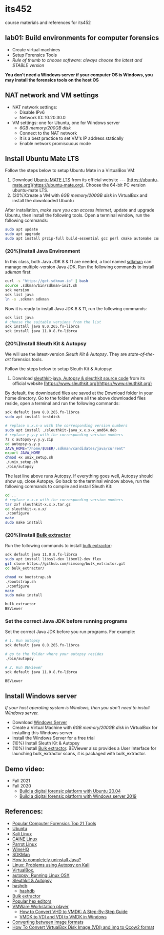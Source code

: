 # its452
course materials and references for its452

## lab01: Build environments for computer forensics
* Create virtual machines
* Setup Forensics Tools
* *Rule of thumb to choose software: always choose the latest and STABLE version*

**You don't need a Windows server if your computer OS is Windows, you may install the forensics tools on the host OS**

## NAT network and VM settings
* NAT network settings:
  * Disable IPv6
  * Network ID: 10.20.30.0
* VM settings: one for Ubuntu, one for Windows server
  * *6GB memory/200GB disk*
  * Connect to the NAT network
  * It is a best practice to set VM's IP address statically
  * Enable network promiscuous mode

## Install Ubuntu  Mate LTS
Follow the steps below to setup Ubuntu  Mate in a VirtualBox VM:

1. Download [Ubuntu MATE LTS](https://ubuntu-mate.org/) from its official website --- [https://ubuntu-mate.org](https://ubuntu-mate.org). Choose the  64-bit PC version ubuntu-mate LTS.
2. (20%)Create a VM with *6GB memory/200GB disk* in VirtualBox and install the downloaded Ubuntu


After installation, *make sure you can access Internet*, update and upgrade Ubuntu, then install the following tools. Open a terminal window, run the following commands:

```bash
sudo apt update
sudo apt upgrade
sudo apt install p7zip-full build-essential gcc perl cmake automake curl git
```

### (20%)Install Java Environment
In this class, both Java JDK 8 & 11 are needed, a tool named [sdkman](https://sdkman.io/) can manage multiple-version Java JDK. Run the following commands to install *sdkman* first:

```bash
curl -s "https://get.sdkman.io" | bash
source .sdkman/bin/sdkman-init.sh 
sdk version
sdk list java
ln -s .sdkman sdkman
```


Now it is ready to install Java JDK 8 \& 11, run the following commands:

```bash
sdk list java
# choose the suitable versions from the list
sdk install java 8.0.265.fx-librca
sdk install java 11.0.8.fx-librca
```

### (20%)Install Sleuth Kit & Autopsy

We will use the latest-version *Sleuth Kit  & Autopsy*. They are *state-of-the-art* forensics tools. 

Follow the steps below to setup Sleuth Kit & Autopsy:

1. Download [sleuthkit-java, Autopsy & sleuthkit source code](https://www.sleuthkit.org) from its official website [https://www.sleuthkit.org](https://www.sleuthkit.org)

By default, the downloaded files are saved at the Download folder in your home directory. Go to the folder where all the above downloaded files reside, open a terminal and run the following commands:

```bash
sdk default java 8.0.265.fx-librca
sudo apt install testdisk

# replace x.x.x-x with the corresponding version numbers
sudo apt install ./sleuthkit-java_x.x.x-x_amd64.deb
# replace y.y.y with the corresponding version numbers
7z x autopsy-y.y.y.zip
cd autopsy-y.y.y
JAVA_HOME="/home/$USER/.sdkman/candidates/java/current"
export JAVA_HOME
chmod +x unix_setup.sh
./unix_setup.sh
./bin/autopsy
```

The last line  above runs Autopsy. If everything goes well, Autopsy should show up, close Autopsy.
Go back to the terminal window above, run the following commands to compile and install Sleuth Kit:

```bash
cd ..
# replace x.x.x with the corresponding version numbers
tar zxf sleuthkit-x.x.x.tar.gz
cd sleuthkit-x.x.x/
./configure
make
sudo make install
```

### (20%)Install [Bulk extractor](http://downloads.digitalcorpora.org/downloads/bulk_extractor/)
Run the following commands to install [bulk extractor](https://github.com/simsong/bulk_extractor):

```bash
sdk default java 11.0.8.fx-librca
sudo apt install libssl-dev libxml2-dev flex
git clone https://github.com/simsong/bulk_extractor.git
cd bulk_extractor/

chmod +x bootstrap.sh 
./bootstrap.sh 
./configure 
make
sudo make install

bulk_extractor 
BEViewer
```

### Set the correct Java JDK before running programs
Set the correct Java JDK before you run programs. For example:

```bash
# 1. Run autopsy
sdk default java 8.0.265.fx-librca

# go to the folder where your autopsy resides
./bin/autopsy

# 2. Run BEViewer
sdk default java 11.0.8.fx-librca

BEViewer
```

## Install Windows server

*If your host operating system is Windows, then you don't need to install Windows server.*

* Download [Windows Server](https://www.microsoft.com/en-us/windows-server)
* Create a Virtual Machine with *6GB memory/200GB disk* in VirtualBox for installing this Windows server
* Install the Windows Server for a free trial
* (10%) Install Sleuth Kit & Autopsy
* (10%) Install [Bulk extractor](https://github.com/simsong/bulk\_extractor). BEViewer also provides a User Interface for launching bulk_extractor scans, it is packaged with bulk_extractor. 

## Demo video:
* Fall 2021
* Fall 2020
  * [Build a digital forensic platform with Ubuntu 20.04](https://youtu.be/vU9Yqfh6PUE)
  * [Build a digital forensic platform with Windows server 2019](https://youtu.be/iVIQ1JGI8nQ)


## References:
* [Popular Computer Forensics Top 21 Tools](https://resources.infosecinstitute.com/computer-forensics-tools)
* [Ubuntu](https://ubuntu.com)
* [Kali Linux](https://www.kali.org)
* [CAINE Linux](https://www.caine-live.net)
* [Parrot Linux](https://parrotlinux.org/)
* [WineHQ](https://www.winehq.org/)
* [SDKMan](https://sdkman.io/)
* [How to completely uninstall Java?](https://askubuntu.com/questions/84483/how-to-completely-uninstall-java)
* [Linux: Problems using Autopsy on Kali](https://github.com/sleuthkit/autopsy/issues/3845)
* [VirtualBox.](https://www.virtualbox.org/)
* [autopsy: Running Linux OSX](https://github.com/sleuthkit/autopsy/blob/develop/Running_Linux_OSX.txt)
* [Sleuthkit & Autopsy](https://www.sleuthkit.org/)
* [hashdb](https://github.com/NPS-DEEP/hashdb/)
  * [hashdb](http://downloads.digitalcorpora.org/downloads/hashdb/)
* [Bulk extractor](http://downloads.digitalcorpora.org/downloads/bulk_extractor/)
* [Popular hex editors](https://www.ubuntupit.com/best-linux-hex-editor-top-20-linux-hex-viewers-editors/)
* [VMWare Workstation player](https://www.vmware.com/products/workstation-player.html)
  * [How to Convert VHD to VMDK: A Step-By-Step Guide](https://www.nakivo.com/blog/how-to-convert-vhd-to-vmdk-a-step-by-step-guide/)
  * [VMDK to VDI and VDI to VMDK in Windows](https://www.sysprobs.com/vmdk-vdi-windows)
* [Converting between image formats](https://docs.openstack.org/image-guide/convert-images.html)
* [How To Convert VirtualBox Disk Image (VDI) and img to Qcow2 format](https://computingforgeeks.com/how-to-convert-virtualbox-disk-image-vdi-and-img-to-qcow2-format/)
